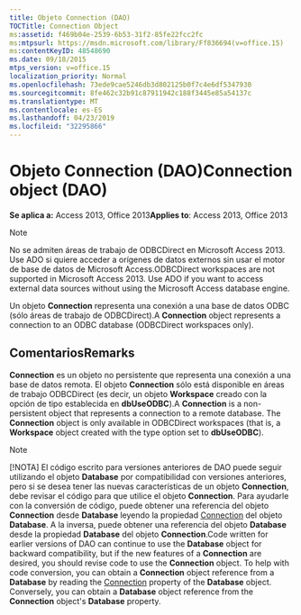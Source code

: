 ```yaml
---
title: Objeto Connection (DAO)
TOCTitle: Connection Object
ms:assetid: f469b04e-2539-6b53-31f2-85fe22fcc2fc
ms:mtpsurl: https://msdn.microsoft.com/library/Ff836694(v=office.15)
ms:contentKeyID: 48548690
ms.date: 09/18/2015
mtps_version: v=office.15
localization_priority: Normal
ms.openlocfilehash: 73ede9cae5246db3d802125b0f7c4e6df5347930
ms.sourcegitcommit: 8fe462c32b91c87911942c188f3445e85a54137c
ms.translationtype: MT
ms.contentlocale: es-ES
ms.lasthandoff: 04/23/2019
ms.locfileid: "32295866"
---
```

# <a name="connection-object-dao"></a><span data-ttu-id="beec5-102">Objeto Connection (DAO)</span><span class="sxs-lookup"><span data-stu-id="beec5-102">Connection object (DAO)</span></span>

<span data-ttu-id="beec5-103">**Se aplica a:** Access 2013, Office 2013</span><span class="sxs-lookup"><span data-stu-id="beec5-103">**Applies to**: Access 2013, Office 2013</span></span>

> [!NOTE]
> <span data-ttu-id="beec5-p101">No se admiten áreas de trabajo de ODBCDirect en Microsoft Access 2013. Use ADO si quiere acceder a orígenes de datos externos sin usar el motor de base de datos de Microsoft Access.</span><span class="sxs-lookup"><span data-stu-id="beec5-p101">ODBCDirect workspaces are not supported in Microsoft Access 2013. Use ADO if you want to access external data sources without using the Microsoft Access database engine.</span></span>

<span data-ttu-id="beec5-106">Un objeto **Connection** representa una conexión a una base de datos ODBC (sólo áreas de trabajo de ODBCDirect).</span><span class="sxs-lookup"><span data-stu-id="beec5-106">A **Connection** object represents a connection to an ODBC database (ODBCDirect workspaces only).</span></span>

## <a name="remarks"></a><span data-ttu-id="beec5-107">Comentarios</span><span class="sxs-lookup"><span data-stu-id="beec5-107">Remarks</span></span>

<span data-ttu-id="beec5-p102">**Connection** es un objeto no persistente que representa una conexión a una base de datos remota. El objeto **Connection** sólo está disponible en áreas de trabajo ODBCDirect (es decir, un objeto **Workspace** creado con la opción de tipo establecida en **dbUseODBC**).</span><span class="sxs-lookup"><span data-stu-id="beec5-p102">A **Connection** is a non-persistent object that represents a connection to a remote database. The **Connection** object is only available in ODBCDirect workspaces (that is, a **Workspace** object created with the type option set to **dbUseODBC**).</span></span>

> [!NOTE]
> <span data-ttu-id="beec5-p103">[!NOTA] El código escrito para versiones anteriores de DAO puede seguir utilizando el objeto **Database** por compatibilidad con versiones anteriores, pero si se desea tener las nuevas características de un objeto **Connection**, debe revisar el código para que utilice el objeto **Connection**. Para ayudarle con la conversión de código, puede obtener una referencia del objeto **Connection** desde **Database** leyendo la propiedad [Connection](database-connection-property-dao.md) del objeto **Database**. A la inversa, puede obtener una referencia del objeto **Database** desde la propiedad **Database** del objeto **Connection**.</span><span class="sxs-lookup"><span data-stu-id="beec5-p103">Code written for earlier versions of DAO can continue to use the **Database** object for backward compatibility, but if the new features of a **Connection** are desired, you should revise code to use the **Connection** object. To help with code conversion, you can obtain a **Connection** object reference from a **Database** by reading the [Connection](database-connection-property-dao.md) property of the **Database** object. Conversely, you can obtain a **Database** object reference from the **Connection** object's **Database** property.</span></span>


